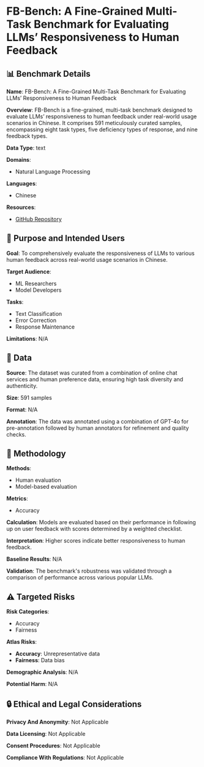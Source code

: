 # FB-Bench: A Fine-Grained Multi-Task Benchmark for Evaluating LLMs’ Responsiveness to Human Feedback

## 📊 Benchmark Details

**Name**: FB-Bench: A Fine-Grained Multi-Task Benchmark for Evaluating LLMs’ Responsiveness to Human Feedback

**Overview**: FB-Bench is a fine-grained, multi-task benchmark designed to evaluate LLMs’ responsiveness to human feedback under real-world usage scenarios in Chinese. It comprises 591 meticulously curated samples, encompassing eight task types, five deficiency types of response, and nine feedback types.

**Data Type**: text

**Domains**:
- Natural Language Processing

**Languages**:
- Chinese

**Resources**:
- [GitHub Repository](https://github.com/PKU-Baichuan-MLSystemLab/FB-Bench)

## 🎯 Purpose and Intended Users

**Goal**: To comprehensively evaluate the responsiveness of LLMs to various human feedback across real-world usage scenarios in Chinese.

**Target Audience**:
- ML Researchers
- Model Developers

**Tasks**:
- Text Classification
- Error Correction
- Response Maintenance

**Limitations**: N/A

## 💾 Data

**Source**: The dataset was curated from a combination of online chat services and human preference data, ensuring high task diversity and authenticity.

**Size**: 591 samples

**Format**: N/A

**Annotation**: The data was annotated using a combination of GPT-4o for pre-annotation followed by human annotators for refinement and quality checks.

## 🔬 Methodology

**Methods**:
- Human evaluation
- Model-based evaluation

**Metrics**:
- Accuracy

**Calculation**: Models are evaluated based on their performance in following up on user feedback with scores determined by a weighted checklist.

**Interpretation**: Higher scores indicate better responsiveness to human feedback.

**Baseline Results**: N/A

**Validation**: The benchmark's robustness was validated through a comparison of performance across various popular LLMs.

## ⚠️ Targeted Risks

**Risk Categories**:
- Accuracy
- Fairness

**Atlas Risks**:
- **Accuracy**: Unrepresentative data
- **Fairness**: Data bias

**Demographic Analysis**: N/A

**Potential Harm**: N/A

## 🔒 Ethical and Legal Considerations

**Privacy And Anonymity**: Not Applicable

**Data Licensing**: Not Applicable

**Consent Procedures**: Not Applicable

**Compliance With Regulations**: Not Applicable
